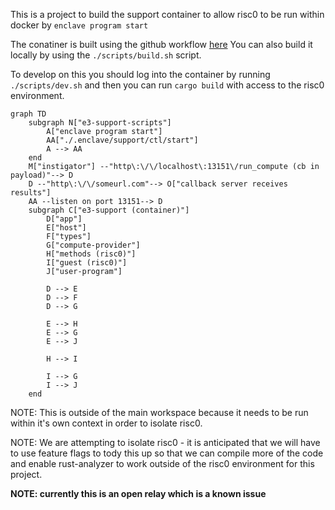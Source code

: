 This is a project to build the support container to allow risc0 to be run within docker by `enclave program start`

The conatiner is built using the github workflow [here](../../.github/workflows/support-docker.yml)
You can also build it locally by using the `./scripts/build.sh` script.

To develop on this you should log into the container by running `./scripts/dev.sh` and then you can run `cargo build` with access to the risc0 environment.

```mermaid
graph TD
    subgraph N["e3-support-scripts"]
        A["enclave program start"]
        AA["./.enclave/support/ctl/start"]
        A --> AA
    end
    M["instigator"] --"http\:\/\/localhost\:13151\/run_compute (cb in payload)"--> D
    D --"http\:\/\/someurl.com"--> O["callback server receives results"]
    AA --listen on port 13151--> D
    subgraph C["e3-support (container)"]
        D["app"]
        E["host"]
        F["types"]
        G["compute-provider"]
        H["methods (risc0)"]
        I["guest (risc0)"]
        J["user-program"]

        D --> E
        D --> F
        D --> G

        E --> H
        E --> G
        E --> J

        H --> I

        I --> G
        I --> J
    end
```

NOTE: This is outside of the main workspace because it needs to be run within it's own context in order to isolate risc0.

NOTE: We are attempting to isolate risc0 - it is anticipated that we will have to use feature flags to tody this up so that we can compile more of the code and enable rust-analyzer to work outside of the risc0 environment for this project.

**NOTE: currently this is an open relay which is a known issue**

